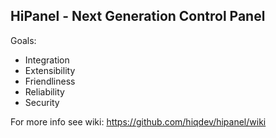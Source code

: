 HiPanel - Next Generation Control Panel
---------------------------------------

Goals:
- Integration
- Extensibility
- Friendliness
- Reliability
- Security


For more info see wiki:
https://github.com/hiqdev/hipanel/wiki
